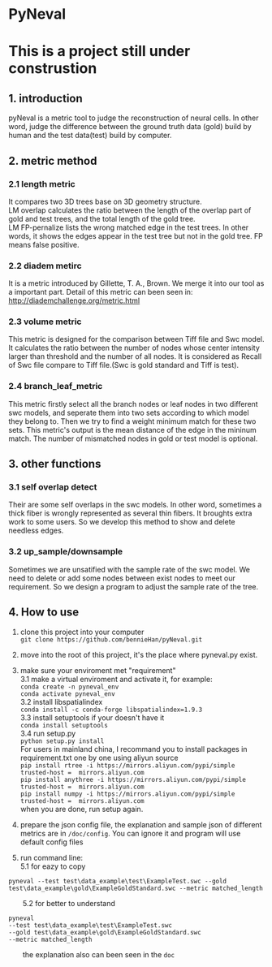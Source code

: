# PyNeval
# This is a project still under construstion

## 1. introduction
pyNeval is a metric tool to judge the reconstruction of neural cells. In other word, judge the difference between the ground truth data (gold) build by human and the test data(test) build by computer.  
## 2. metric method
### 2.1 length metric
It compares two 3D trees base on 3D geometry structure. <br>
LM overlap calculates the ratio between the length of the overlap part of gold and test trees, and the total length of the gold tree.<br>
LM FP-pernalize lists the wrong matched edge in the test trees. In other words, it shows the edges appear in the test tree but not in the gold tree. FP means false positive.
### 2.2 diadem metirc
It is a metric introduced by Gillette, T. A., Brown. We merge it into our tool as a important part. Detail of this metric can been seen in:<br>
http://diademchallenge.org/metric.html
### 2.3 volume metric
This metric is designed for the comparison between Tiff file and Swc model. It calculates the ratio between the number of nodes whose center intensity larger than threshold and the number of all nodes. It is considered as Recall of Swc file compare to Tiff file.(Swc is gold standard and Tiff is test). <br>
### 2.4 branch_leaf_metric
This metric firstly select all the branch nodes or leaf nodes in two different swc models, and seperate them into two sets according to which model they belong to. Then we try to find a weight minimum match for these two sets. This metric's output is the mean distance of the edge in the mininum match. The number of mismatched nodes in gold or test model is optional. 
## 3. other functions
### 3.1 self overlap detect
Their are some self overlaps in the swc models. In other word, sometimes a thick fiber is wrongly represented as several thin fibers. It broughts extra work to some users. So we develop this method to show and delete needless edges. 
### 3.2 up_sample/downsample
Sometimes we are unsatified with the sample rate of the swc model. We need to delete or add some nodes between exist nodes to meet our requirement. So we design a program to adjust the sample rate of the tree.
## 4. How to use
1. clone this project into your computer<br>
`git clone https://github.com/bennieHan/pyNeval.git`<br>
2. move into the root of this project, it's the place where pyneval.py exist.<br>

3. make sure your enviroment met "requirement"<br>
3.1 make a virtual enviroment and activate it, for example:<br>
`conda create -n pyneval_env`<br>
`conda activate pyneval_env`<br>
3.2 install libspatialindex<br>
`conda install -c conda-forge libspatialindex=1.9.3`<br>
3.3 install setuptools if your doesn't have it<br>
`conda install setuptools`<br>
3.4 run setup.py<br>
`python setup.py install`<br>
For users in mainland china, I recommand you to install packages in requirement.txt one by one using aliyun source<br>
`pip install rtree -i https://mirrors.aliyun.com/pypi/simple trusted-host =  mirrors.aliyun.com`<br>
`pip install anythree -i https://mirrors.aliyun.com/pypi/simple trusted-host =  mirrors.aliyun.com`<br>
`pip install numpy -i https://mirrors.aliyun.com/pypi/simple trusted-host =  mirrors.aliyun.com`<br>
when you are done, run setup again.<br>
4. prepare the json config file, the explanation and sample json of different metrics are in `/doc/config`. You can ignore it and program will use default config files<br>

5. run command line:<br>
  5.1 for eazy to copy<br>
  ```
  pyneval --test test\data_example\test\ExampleTest.swc --gold test\data_example\gold\ExampleGoldStandard.swc --metric matched_length  
  ```
  &emsp;&emsp;5.2 for better to understand
  ```
  pyneval
  --test test\data_example\test\ExampleTest.swc 
  --gold test\data_example\gold\ExampleGoldStandard.swc 
  --metric matched_length
  ```
  &emsp;&emsp;the explanation also can been seen in the `doc`<br> 
